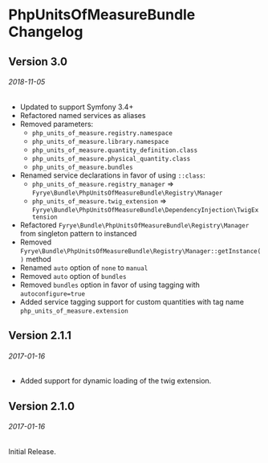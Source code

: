 # PhpUnitsOfMeasureBundle Changelog
## Version 3.0
###### 2018-11-05

- Updated to support Symfony 3.4+
- Refactored named services as aliases
- Removed parameters:
    - `php_units_of_measure.registry.namespace`
    - `php_units_of_measure.library.namespace`
    - `php_units_of_measure.quantity_definition.class`
    - `php_units_of_measure.physical_quantity.class`
    - `php_units_of_measure.bundles`
- Renamed service declarations in favor of using `::class`:
    - `php_units_of_measure.registry_manager` => `Fyrye\Bundle\PhpUnitsOfMeasureBundle\Registry\Manager`
    - `php_units_of_measure.twig_extension` => `Fyrye\Bundle\PhpUnitsOfMeasureBundle\DependencyInjection\TwigExtension`
- Refactored `Fyrye\Bundle\PhpUnitsOfMeasureBundle\Registry\Manager` from singleton pattern to instanced
- Removed `Fyrye\Bundle\PhpUnitsOfMeasureBundle\Registry\Manager::getInstance()` method
- Renamed `auto` option of `none` to `manual`
- Removed `auto` option of `bundles`
- Removed `bundles` option in favor of using tagging with `autoconfigure=true`
- Added service tagging support for custom quantities with tag name `php_units_of_measure.extension`

## Version 2.1.1 
###### 2017-01-16 

- Added support for dynamic loading of the twig extension.

## Version 2.1.0 
###### 2017-01-16 

Initial Release.
